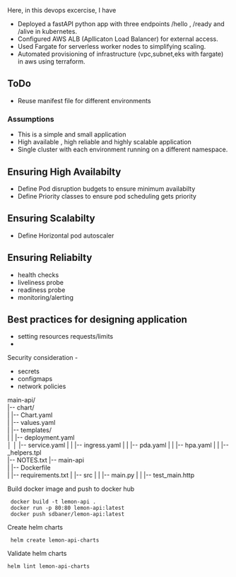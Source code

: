 Here, in this devops excercise, I have
- Deployed a fastAPI python app with three endpoints /hello , /ready and /alive in kubernetes.
- Configured AWS ALB (Apllicaton Load Balancer) for external access.
- Used Fargate for serverless worker nodes to simplifying scaling.
- Automated provisioning of infrastructure (vpc,subnet,eks with fargate) in aws using terraform.

## ToDo
- Reuse manifest file for different environments

### Assumptions 
- This is a simple and small application
- High available , high reliable and highly scalable application
- Single cluster with each environment running on a different namespace.


## Ensuring High Availabilty
- Define Pod disruption budgets to ensure minimum availabilty
- Define Priority classes to ensure pod scheduling gets priority


## Ensuring Scalabilty
- Define Horizontal pod autoscaler


## Ensuring Reliabilty
- health checks
- liveliness probe
- readiness probe
- monitoring/alerting

## Best practices for designing application
- setting resources requests/limits
- 

Security consideration -
- secrets
- configmaps
- network policies


main-api/  
|-- chart/  
| |-- Chart.yaml  
| |-- values.yaml  
| |-- templates/  
| | |-- deployment.yaml  
│ │ |-- service.yaml
| | |-- ingress.yaml
| | |-- pda.yaml
| | |-- hpa.yaml
| | |-- _helpers.tpl  
|-- NOTES.txt 
|-- main-api    
| |-- Dockerfile  
| |-- requirements.txt
| |-- src
| | |-- main.py
| | |-- test_main.http 



Build docker image and push to docker hub
```
 docker build -t lemon-api .
 docker run -p 80:80 lemon-api:latest
 docker push sdbaner/lemon-api:latest 
```

Create helm charts
```
 helm create lemon-api-charts
```

Validate helm charts
```
helm lint lemon-api-charts
```



